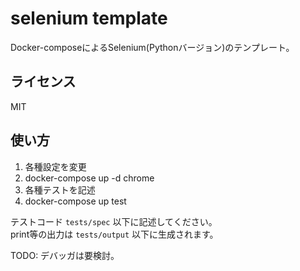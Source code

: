 selenium template
==

Docker-composeによるSelenium(Pythonバージョン)のテンプレート。

## ライセンス
MIT

## 使い方

1. 各種設定を変更
1. docker-compose up -d chrome
1. 各種テストを記述
1. docker-compose up test

テストコード `tests/spec` 以下に記述してください。  
print等の出力は `tests/output` 以下に生成されます。

TODO: デバッガは要検討。
